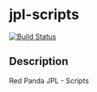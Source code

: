 # jpl-scripts

[![Build Status](http://jenkins.redpandaci.com/buildStatus/icon?job=red-panda-ci/jpl-scripts/develop)](https://jenkins.redpandaci.com/job/red-panda-ci/job/jpl-scripts/job/develop/)

## Description

Red Panda JPL - Scripts
